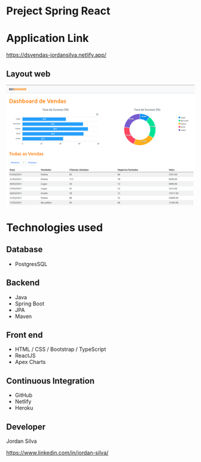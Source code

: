# Preject Spring React

# Application Link
https://dsvendas-jordansilva.netlify.app/

## Layout web

<p align="center">
  <img width="800" src="assets/Dashboard.PNG">
</p>

# Technologies used
## Database
- PostgresSQL

## Backend
- Java
- Spring Boot
- JPA
- Maven

## Front end
- HTML / CSS / Bootstrap / TypeScript
- ReactJS
- Apex Charts

## Continuous Integration
- GitHub
- Netlify
- Heroku

## Developer
Jordan Silva

https://www.linkedin.com/in/jordan-silva/
